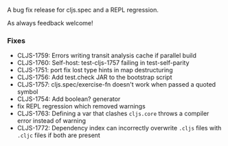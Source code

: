 A bug fix release for cljs.spec and a REPL regression.

As always feedback welcome!

### Fixes
* CLJS-1759: Errors writing transit analysis cache if parallel build
* CLJS-1760: Self-host: test-cljs-1757 failing in test-self-parity
* CLJS-1751: port fix lost type hints in map destructuring
* CLJS-1756: Add test.check JAR to the bootstrap script
* CLJS-1757: cljs.spec/exercise-fn doesn't work when passed a quoted symbol
* CLJS-1754: Add boolean? generator
* fix REPL regression which removed warnings
* CLJS-1763: Defining a var that clashes `cljs.core` throws a compiler error instead of warning
* CLJS-1772: Dependency index can incorrectly overwrite `.cljs` files with `.cljc` files if both are present
